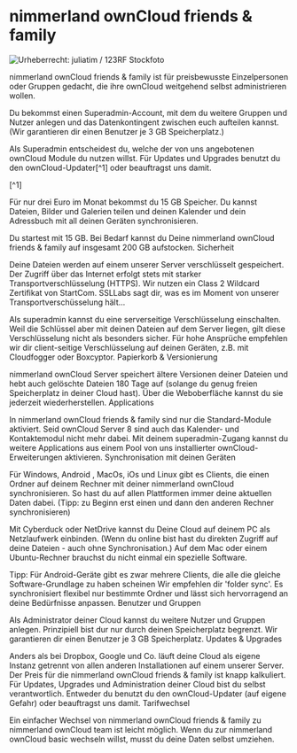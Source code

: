 # nimmerland ownCloud friends & family
![Urheberrecht: <a href='http://de.123rf.com/profile_juliatim'>juliatim / 123RF Stockfoto</a>](https://lehre.nimmerland.de/index.php/s/Jan23Ulu6m7yfCJ/download)

nimmerland ownCloud friends & family ist für preisbewusste Einzelpersonen oder Gruppen gedacht, die ihre ownCloud weitgehend selbst administrieren wollen.

Du bekommst einen Superadmin-Account, mit dem du weitere Gruppen und Nutzer anlegen und das Datenkontingent zwischen euch aufteilen kannst. (Wir garantieren dir einen Benutzer je 3 GB Speicherplatz.)

Als Superadmin entscheidest du, welche der von uns angebotenen ownCloud Module du nutzen willst. Für Updates und Upgrades benutzt du den ownCloud-Updater[^1] oder beauftragst uns damit.

[^1] 

Für nur drei Euro im Monat bekommst du 15 GB Speicher. Du kannst Dateien, Bilder und Galerien teilen und deinen Kalender und dein Adressbuch mit all deinen Geräten synchronisieren.

Du startest mit 15 GB. Bei Bedarf kannst du Deine nimmerland ownCloud friends & family auf insgesamt 200 GB aufstocken.
Sicherheit

Deine Dateien werden auf einem unserer Server verschlüsselt gespeichert. Der Zugriff über das Internet erfolgt stets mit starker Transportverschlüsselung (HTTPS). Wir nutzen ein Class 2 Wildcard Zertifikat von StartCom. SSLLabs sagt dir, was es im Moment von unserer Transportverschüsselung hält... 

Als superadmin kannst du eine serverseitige Verschlüsselung einschalten. Weil die Schlüssel aber mit deinen Dateien auf dem Server liegen, gilt diese Verschlüsselung nicht als besonders sicher. Für hohe Ansprüche empfehlen wir dir client-seitige Verschlüsselung auf deinen Geräten, z.B. mit Cloudfogger oder Boxcyptor.
Papierkorb & Versionierung

nimmerland ownCloud Server speichert ältere Versionen deiner Dateien und hebt auch gelöschte Dateien 180 Tage auf (solange du genug freien Speicherplatz in deiner Cloud hast). Über die Weboberfläche kannst du sie jederzeit wiederherstellen.
Applications

In nimmerland ownCloud friends & family sind nur die Standard-Module aktiviert. Seid ownCloud Server 8 sind auch das Kalender- und Kontaktemodul nicht mehr dabei. Mit deinem superadmin-Zugang kannst du weitere Applications aus einem Pool von uns installierter ownCloud-Erweiterungen aktivieren.
Synchronisation mit deinen Geräten

Für Windows, Android , MacOs, iOs und Linux gibt es Clients, die einen Ordner auf deinem Rechner mit deiner nimmerland ownCloud synchronisieren. So hast du auf allen Plattformen immer deine aktuellen Daten dabei. (Tipp: zu Beginn erst einen und dann den anderen Rechner synchronisieren)

Mit Cyberduck oder NetDrive kannst du Deine Cloud auf deinem PC als Netzlaufwerk einbinden. (Wenn du online bist hast du direkten Zugriff auf deine Dateien  - auch ohne Synchronisation.) Auf dem Mac oder einem Ubuntu-Rechner brauchst du nicht einmal ein spezielle Software.

Tipp: Für Android-Geräte gibt es zwar mehrere Clients, die alle die gleiche Software-Grundlage zu haben scheinen Wir empfehlen dir 'folder sync'. Es synchronisiert flexibel nur bestimmte Ordner und lässt sich hervorragend an deine Bedürfnisse anpassen.
Benutzer und Gruppen

Als Administrator deiner Cloud kannst du weitere Nutzer und Gruppen anlegen. Prinzipiell bist dur nur durch deinen Speicherplatz begrenzt. Wir garantieren dir einen Benutzer je 3 GB Speicherplatz.
Updates & Upgrades

Anders als bei Dropbox, Google und Co. läuft deine Cloud als eigene Instanz getrennt von allen anderen Installationen auf einem unserer Server. Der Preis für die nimmerland ownCloud friends & family ist knapp kalkuliert. Für Updates, Upgrades und Administration deiner Cloud bist du selbst verantwortlich. Entweder du benutzt du den ownCloud-Updater (auf eigene Gefahr) oder beauftragst uns damit. 
Tarifwechsel

Ein einfacher Wechsel von nimmerland ownCloud friends & family zu nimmerland ownCloud team ist leicht möglich. Wenn du zur nimmerland ownCloud basic wechseln willst, musst du deine Daten selbst umziehen.
